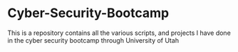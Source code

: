 # Cyber-Security-Bootcamp
This is a repository contains all the various scripts, and projects I have done in the cyber security bootcamp through University of Utah
